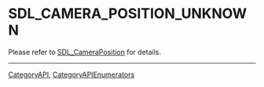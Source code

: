 # SDL_CAMERA_POSITION_UNKNOWN

Please refer to [SDL_CameraPosition](SDL_CameraPosition) for details.

----
[CategoryAPI](CategoryAPI), [CategoryAPIEnumerators](CategoryAPIEnumerators)

